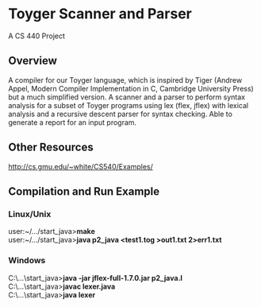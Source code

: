 # Toyger Scanner and Parser

A CS 440 Project

## Overview
A compiler for our Toyger language, which is inspired by Tiger (Andrew Appel, Modern Compiler Implementation in C, Cambridge University Press) but a much simplified version. A scanner and a parser to perform syntax analysis for a subset of Toyger programs using lex (flex, jflex) with lexical analysis and a recursive descent parser for syntax checking. Able to generate a report for an input program.

## Other Resources
http://cs.gmu.edu/~white/CS540/Examples/

## Compilation and Run Example
### Linux/Unix
user:\~/.../start_java>**make**  
user:\~/.../start_java>**java p2_java <test1.tog >out1.txt 2>err1.txt**  
### Windows
C:\\...\\start_java>**java -jar jflex-full-1.7.0.jar p2_java.l**  
C:\\...\\start_java>**javac lexer.java**  
C:\\...\\start_java>**java lexer**
